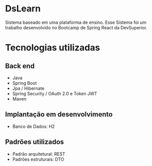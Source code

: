 # DsLearn
Sistema baseado em uma plataforma de ensino. Esse Sistema foi um trabalho desenvolvido no Bootcamp de Spring React da DevSuperior. 

# Tecnologias utilizadas
## Back end
- Java
- Spring Boot
- Jpa / Hibernate
- Spring Security / OAuth 2.0 e Token JWT
- Maven

## Implantação em desenvolvimento
- Banco de Dados: H2

## Padrões utilizados
- Padrão arquitetural: REST
- Padrões estruturais: DTO
